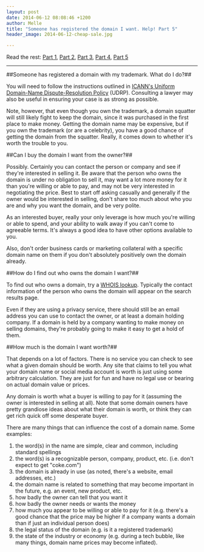 ```yaml
---
layout: post
date: 2014-06-12 08:08:46 +1200
author: Melle
title: "Someone has registered the domain I want. Help! Part 5"
header_image: 2014-06-12-cheap-sale.jpg

---
```


Read the rest: [Part 1](https://iwantmyname.com/blog/2014/06/domain-already-registered-pt1.html), [Part 2](https://iwantmyname.com/blog/2014/06/domain-already-registered-pt2.html), [Part 3](https://iwantmyname.com/blog/2014/06/domain-already-registered-pt3.html), [Part 4](https://iwantmyname.com/blog/2014/06/domain-already-registered-pt4.html), [Part 5](https://iwantmyname.com/blog/2014/06/domain-already-registered-pt5.html)

***

<!-- excerpt -->

##Someone has registered a domain with my trademark. What do I do?##

You will need to follow the instructions outlined in [ICANN's Uniform Domain-Name Dispute-Resolution Policy](http://www.icann.org/en/help/dndr/udrp) (UDRP). Consulting a lawyer may also be useful in ensuring your case is as strong as possible. 

Note, however, that even though you own the trademark, a domain squatter will still likely fight to keep the domain, since it was purchased in the first place to make money. Getting the domain name may be expensive, but if you own the trademark (or are a celebrity), you have a good chance of getting the domain from the squatter. Really, it comes down to whether it's worth the trouble to you.

<!-- /excerpt -->

##Can I buy the domain I want from the owner?##

Possibly. Certainly you can contact the person or company and see if they're interested in selling it. Be aware that the person who owns the domain is under no obligation to sell it, may want a lot more money for it than you're willing or able to pay, and may not be very interested in negotiating the price. Best to start off asking casually and generally if the owner would be interested in selling, don't share too much about who you are and why you want the domain, and be very polite.

As an interested buyer, really your only leverage is how much you're willing or able to spend, and your ability to walk away if you can't come to agreeable terms. It's always a good idea to have other options available to you. 

Also, don't order business cards or marketing collateral with a specific domain name on them if you don't absolutely positively own the domain already.

##How do I find out who owns the domain I want?##

To find out who owns a domain, try a [WHOIS lookup](http://whois.domaintools.com/). Typically the contact information of the person who owns the domain will appear on the search results page. 

Even if they are using a privacy service, there should still be an email address you can use to contact the owner, or at least a domain holding company. If a domain is held by a company wanting to make money on selling domains, they're probably going to make it easy to get a hold of them.

##How much is the domain I want worth?##

That depends on a lot of factors. There is no service you can check to see what a given domain should be worth. Any site that claims to tell you what your domain name or social media account is worth is just using some arbitrary calculation. They are just for fun and have no legal use or bearing on actual domain value or prices.

Any domain is worth what a buyer is willing to pay for it (assuming the owner is interested in selling at all). Note that some domain owners have pretty grandiose ideas about what their domain is worth, or think they can get rich quick off some desperate buyer.

There are many things that can influence the cost of a domain name. Some examples:

1. the word(s) in the name are simple, clear and common, including standard spellings
2. the word(s) is a recognizable person, company, product, etc. (i.e. don't expect to get "coke.com")
3. the domain is already in use (as noted, there's a website, email addresses, etc.)
4. the domain name is related to something that may become important in the future, e.g. an event, new product, etc.
5. how badly the owner can tell that you want it
6. how badly the owner needs or wants the money 
7. how much you appear to be willing or able to pay for it (e.g. there's a good chance that the price may be higher if a company wants a domain than if just an individual person does) 
8. the legal status of the domain (e.g. is it a registered trademark)
9. the state of the industry or economy (e.g. during a tech bubble, like many things, domain name prices may become inflated).

